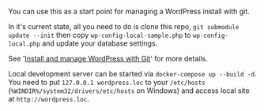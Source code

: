 You can use this as a start point for managing a WordPress install with git.

In it's current state, all you need to do is clone this repo, `git submodule update --init` then copy `wp-config-local-sample.php` to `wp-config-local.php` and update your database settings.

See '[Install and manage WordPress with Git](http://davidwinter.me/articles/2012/04/09/install-and-manage-wordpress-with-git/)' for more details.

Local development server can be started via `docker-compose up --build -d`. 
You need to put `127.0.0.1 wordpress.loc` to your `/etc/hosts` (`%WINDIR%/system32/drivers/etc/hosts` on Windows) and access local site at `http://wordpress.loc`.
